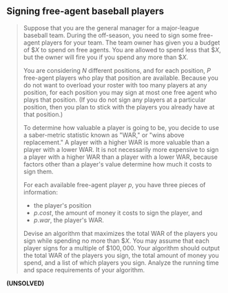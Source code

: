 ## Signing free-agent baseball players

> Suppose that you are the general manager for a major-league baseball team.
> During the off-season, you need to sign some free-agent players for your team.
> The team owner has given you a budget of $\$X$ to spend on free agents. You
> are allowed to spend less that $\$X$, but the owner will fire you if you spend
> any more than $\$X$.
>
> You are considering $N$ different positions, and for each position, $P$
> free-agent players who play that position are available. Because you do not
> want to overload your roster with too many players at any position, for each
> position you may sign at most one free agent who plays that position. (If you
> do not sign any players at a particular position, then you plan to stick with
> the players you already have at that position.)
>
> To determine how valuable a player is going to be, you decide to use a
> saber-metric statistic known as "WAR," or "wins above replacement." A player
> with a higher WAR is more valuable than a player with a lower WAR. It is not
> necessarily more expensive to sign a player with a higher WAR than a player
> with a lower WAR, because factors other than a player's value determine how
> much it costs to sign them.
>
> For each available free-agent player $p$, you have three pieces of
> information:
>
> * the player's position
> * $p.cost$, the amount of money it costs to sign the player, and
> * $p.war$, the player's WAR.
>
> Devise an algorithm that maximizes the total WAR of the players you sign while
> spending no more than $\$X$. You may assume that each player signs for a
> multiple of $\$100,000$. Your algorithm should output the total WAR of the
> players you sign, the total amount of money you spend, and a list of which
> players you sign. Analyze the running time and space requirements of your
> algorithm.

**(UNSOLVED)**
